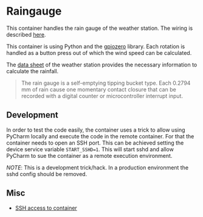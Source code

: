 # Raingauge

This container handles the rain gauge of the weather station.
The wiring is described [here](https://projects.raspberrypi.org/en/projects/build-your-own-weather-station/8).

This container is using Python and the [gpiozero](https://gpiozero.readthedocs.io/en/stable/) library.
Each rotation is handled as a button press out of which the wind speed can be calculated.

The [data sheet](https://cdn.sparkfun.com/assets/d/1/e/0/6/DS-15901-Weather_Meter.pdf) of the weather station provides the necessary information to calculate the rainfall.

> The rain gauge is a self-emptying tipping bucket type. Each 0.2794 mm of rain cause one momentary contact closure that can be recorded with a digital counter or microcontroller
interrupt input.

## Development

In order to test the code easily, the container uses a trick to allow using PyCharm locally and execute the code in the remote container.
For that the container needs to open an SSH port. 
This can be achieved setting the device service variable `START_SSHD=1`.
This will start sshd and allow PyCharm to sue the container as a remote execution environment.

*NOTE*: This is a development trick/hack.
In a production environment the sshd config should be removed.

## Misc

* [SSH access to container](https://github.com/balena-io-playground/balena-openssh)